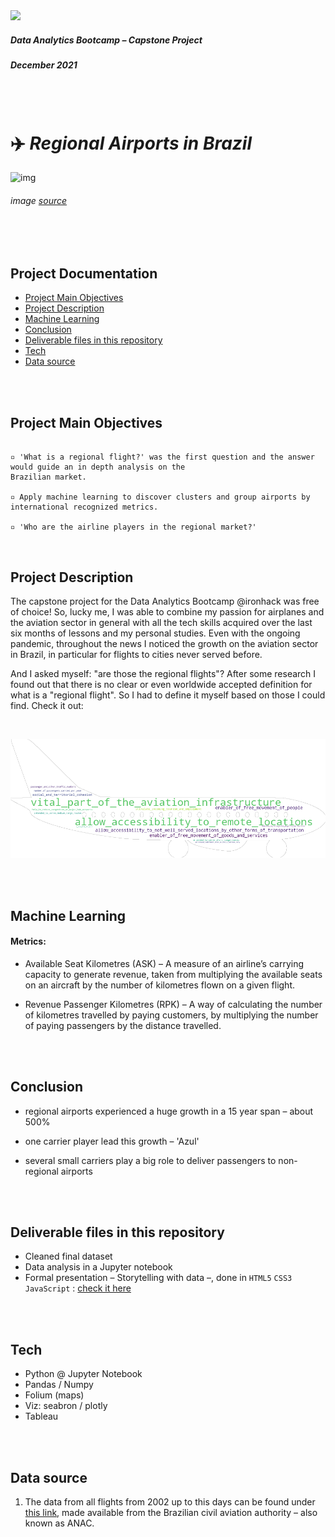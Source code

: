 <img src="https://bit.ly/2VnXWr2" width="60">

##### *Data Analytics Bootcamp* – Capstone Project
##### December 2021


<br>

<br>

# ✈️ *Regional Airports in Brazil*

![img](airplane.png)

###### <i>image [source](https://unsplash.com/@x_vinicius?utm_source=unsplash&utm_medium=referral&utm_content=creditCopyText)</i>

<br>

<br>

## Project Documentation
- [Project Main Objectives](#project-main-objectives)
- [Project Description](#project-description)
- [Machine Learning](#machine_learning)
- [Conclusion](#conclusion)
- [Deliverable files in this repository](#deliverables)
- [Tech](#tech)
- [Data source](#data_source)

<br>

<br>

<a name="project-main-objectives"></a>

## Project Main Objectives

```

▫️ 'What is a regional flight?' was the first question and the answer would guide an in depth analysis on the
Brazilian market.

▫️ Apply machine learning to discover clusters and group airports by international recognized metrics.

▫️ 'Who are the airline players in the regional market?'

```

<br>

<a name="project-description"></a>

## Project Description

The capstone project for the Data Analytics Bootcamp @ironhack was free of choice! So, lucky me, I was able to combine my passion for airplanes and the aviation sector in general with all the tech skills acquired over the last six months of lessons and my personal studies. Even with the ongoing pandemic, throughout the news I noticed the growth on the aviation sector in Brazil, in particular for flights to cities never served before.

And I asked myself: "are those the regional flights"? After some research I found out that​ there is no clear or even worldwide accepted definition for what is a "regional flight". So I had to define it myself based on those I could find. Check it out:

<br>

![img](/images/regional_airport_wordcloud.png)

<br>

<br>

<a name="machine_learning"></a>

## Machine Learning

#### Metrics:

* Available Seat Kilometres (ASK) – A measure of an airline’s carrying capacity to generate revenue, taken from multiplying the available seats on an aircraft by the number of kilometres flown on a given flight.

* Revenue Passenger Kilometres (RPK) – A way of calculating the number of kilometres travelled by paying customers, by multiplying the number of paying passengers by the distance travelled.

<br>

<br>

<a name="conclusion"></a>

## Conclusion

* regional airports experienced a huge growth in a 15 year span – about 500%

* one carrier player lead this growth – 'Azul'

* several small carriers play a big role to deliver passengers to non-regional airports

<br>

<br>

<a name="deliverables"></a>

## Deliverable files in this repository

* Cleaned final dataset
* Data analysis in a Jupyter notebook
* Formal presentation – Storytelling with data –, done in `HTML5` `CSS3` `JavaScript` : [check it here](https://fealt.github.io/brazilian-regional-flights/)

<br>

<br>

<a name="tech"></a>

## Tech

   - Python @ Jupyter Notebook
   - Pandas / Numpy
   - Folium (maps)
   - Viz: seabron / plotly
   - Tableau

<br>

<br>

<a name="data_source"></a>

## Data source

1. The data from all flights from 2002 up to this days can be found under [this link](https://www.gov.br/anac/pt-br/assuntos/dados-e-estatisticas), made available from the Brazilian civil aviation authority – also known as ANAC. 

<br>

<br>

